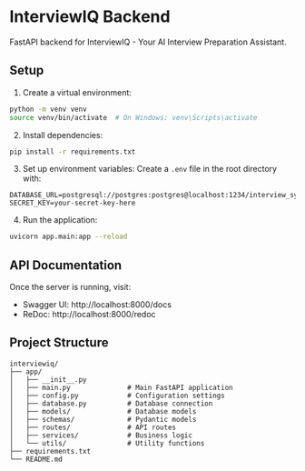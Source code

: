 # InterviewIQ Backend

FastAPI backend for InterviewIQ - Your AI Interview Preparation Assistant.

## Setup

1. Create a virtual environment:
```bash
python -m venv venv
source venv/bin/activate  # On Windows: venv\Scripts\activate
```

2. Install dependencies:
```bash
pip install -r requirements.txt
```

3. Set up environment variables:
Create a `.env` file in the root directory with:
```
DATABASE_URL=postgresql://postgres:postgres@localhost:1234/interview_system
SECRET_KEY=your-secret-key-here
```

4. Run the application:
```bash
uvicorn app.main:app --reload
```

## API Documentation

Once the server is running, visit:
- Swagger UI: http://localhost:8000/docs
- ReDoc: http://localhost:8000/redoc

## Project Structure

```
interviewiq/
├── app/
│   ├── __init__.py
│   ├── main.py              # Main FastAPI application
│   ├── config.py            # Configuration settings
│   ├── database.py          # Database connection
│   ├── models/              # Database models
│   ├── schemas/             # Pydantic models
│   ├── routes/              # API routes
│   ├── services/            # Business logic
│   └── utils/               # Utility functions
├── requirements.txt
└── README.md
``` 